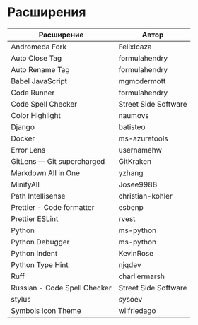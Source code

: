 # Расширения

| Расширение                   | Автор                |
| ---------------------------- | -------------------- |
| Andromeda Fork               | FelixIcaza           |
| Auto Close Tag               | formulahendry        |
| Auto Rename Tag              | formulahendry        |
| Babel JavaScript             | mgmcdermott          |
| Code Runner                  | formulahendry        |
| Code Spell Checker           | Street Side Software |
| Color Highlight              | naumovs              |
| Django                       | batisteo             |
| Docker                       | ms-azuretools        |
| Error Lens                   | usernamehw           |
| GitLens — Git supercharged   | GitKraken            |
| Markdown All in One          | yzhang               |
| MinifyAll                    | Josee9988            |
| Path Intellisense            | christian-kohler     |
| Prettier - Code formatter    | esbenp               |
| Prettier ESLint              | rvest                |
| Python                       | ms-python            |
| Python Debugger              | ms-python            |
| Python Indent                | KevinRose            |
| Python Type Hint             | njqdev               |
| Ruff                         | charliermarsh        |
| Russian - Code Spell Checker | Street Side Software |
| stylus                       | sysoev               |
| Symbols Icon Theme           | wilfriedago          |
